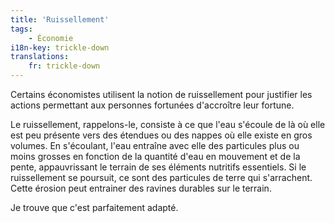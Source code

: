```yaml
---
title: 'Ruissellement'
tags:
    - Économie
i18n-key: trickle-down
translations:
    fr: trickle-down
---
```


Certains économistes utilisent la notion de ruissellement pour justifier les
actions permettant aux personnes fortunées d'accroître leur fortune.

Le ruissellement, rappelons-le, consiste à ce que l'eau s'écoule de là où elle
est peu présente vers des étendues ou des nappes où elle existe en gros volumes.
En s'écoulant, l'eau entraîne avec elle des particules plus ou moins grosses en
fonction de la quantité d'eau en mouvement et de la pente, appauvrissant le
terrain de ses éléments nutritifs essentiels. Si le ruissellement se poursuit,
ce sont des particules de terre qui s'arrachent. Cette érosion peut entrainer
des ravines durables sur le terrain.

Je trouve que c'est parfaitement adapté.
